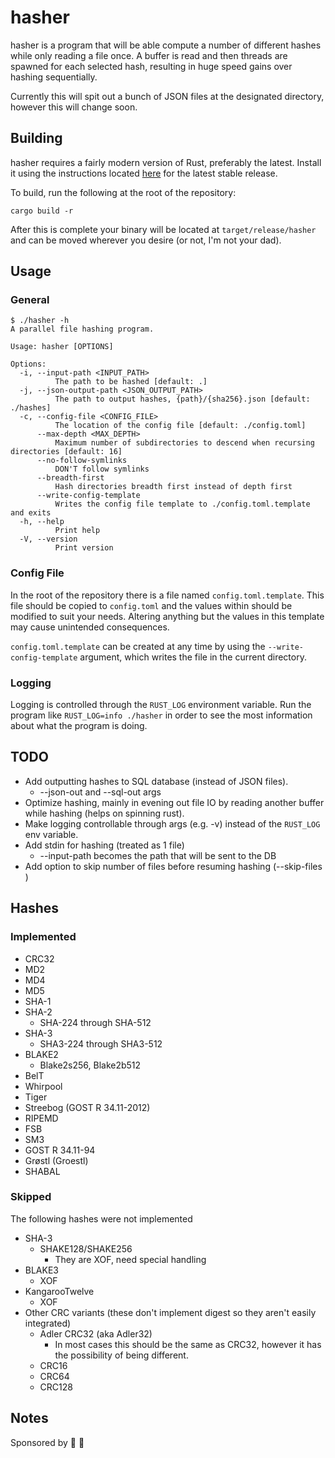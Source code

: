 # hasher

hasher is a program that will be able compute a number of different hashes while only reading a file once. A buffer is
read and then threads are spawned for each selected hash, resulting in huge speed gains over hashing sequentially.

Currently this will spit out a bunch of JSON files at the designated directory, however this will change soon.

## Building

hasher requires a fairly modern version of Rust, preferably the latest. Install it using the instructions located
[here](https://www.rust-lang.org/tools/install) for the latest stable release.

To build, run the following at the root of the repository:

```
cargo build -r
```

After this is complete your binary will be located at `target/release/hasher` and can be moved wherever you desire (or
not, I'm not your dad).

## Usage

### General

```
$ ./hasher -h
A parallel file hashing program.

Usage: hasher [OPTIONS]

Options:
  -i, --input-path <INPUT_PATH>
          The path to be hashed [default: .]
  -j, --json-output-path <JSON_OUTPUT_PATH>
          The path to output hashes, {path}/{sha256}.json [default: ./hashes]
  -c, --config-file <CONFIG_FILE>
          The location of the config file [default: ./config.toml]
      --max-depth <MAX_DEPTH>
          Maximum number of subdirectories to descend when recursing directories [default: 16]
      --no-follow-symlinks
          DON'T follow symlinks
      --breadth-first
          Hash directories breadth first instead of depth first
      --write-config-template
          Writes the config file template to ./config.toml.template and exits
  -h, --help
          Print help
  -V, --version
          Print version
```

### Config File

In the root of the repository there is a file named `config.toml.template`. This file should be copied to `config.toml`
and the values within should be modified to suit your needs. Altering anything but the values in this template may cause
unintended consequences.

`config.toml.template` can be created at any time by using the `--write-config-template` argument, which writes the file
in the current directory.

### Logging

Logging is controlled through the `RUST_LOG` environment variable. Run the program like `RUST_LOG=info ./hasher` in
order to see the most information about what the program is doing.

## TODO

- Add outputting hashes to SQL database (instead of JSON files).
  - --json-out and --sql-out args
- Optimize hashing, mainly in evening out file IO by reading another buffer while hashing (helps on spinning rust).
- Make logging controllable through args (e.g. -v) instead of the `RUST_LOG` env variable.
- Add stdin for hashing (treated as 1 file)
  - --input-path becomes the path that will be sent to the DB
- Add option to skip number of files before resuming hashing (--skip-files <NUMBER>)

## Hashes

### Implemented

- CRC32
- MD2
- MD4
- MD5
- SHA-1
- SHA-2
  - SHA-224 through SHA-512
- SHA-3
  - SHA3-224 through SHA3-512
- BLAKE2
  - Blake2s256, Blake2b512
- BelT
- Whirpool
- Tiger
- Streebog (GOST R 34.11-2012)
- RIPEMD
- FSB
- SM3
- GOST R 34.11-94
- Grøstl (Groestl)
- SHABAL

### Skipped

The following hashes were not implemented

- SHA-3
  - SHAKE128/SHAKE256
    - They are XOF, need special handling
- BLAKE3
  - XOF
- KangarooTwelve
  - XOF
- Other CRC variants (these don't implement digest so they aren't easily integrated)
  - Adler CRC32 (aka Adler32)
    - In most cases this should be the same as CRC32, however it has the possibility of being different.
  - CRC16
  - CRC64
  - CRC128

## Notes

Sponsored by 📼 🚙
